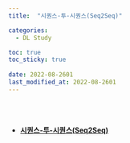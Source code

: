 ```yaml
---
title:  "시퀀스-투-시퀀스(Seq2Seq)"

categories:
  - DL Study

toc: true
toc_sticky: true
 
date: 2022-08-2601
last_modified_at: 2022-08-2601
---
```


<br/><br/>


- [**시퀀스-투-시퀀스(Seq2Seq)**](https://www.notion.so/Seq2Seq-aa242fe875fd4dc6b52d6701dca11927)

